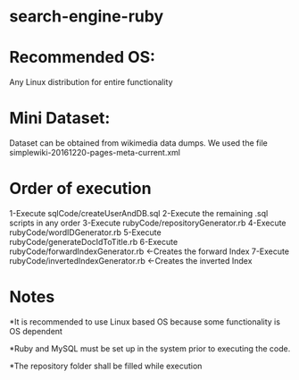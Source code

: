 # search-engine-ruby

# Recommended OS: 
Any Linux distribution for entire functionality

# Mini Dataset:
Dataset can be obtained from wikimedia data dumps.
We used the file simplewiki-20161220-pages-meta-current.xml

# Order of execution
1-Execute sqlCode/createUserAndDB.sql
2-Execute the remaining .sql scripts in any order
3-Execute rubyCode/repositoryGenerator.rb
4-Execute rubyCode/wordIDGenerator.rb
5-Execute rubyCode/generateDocIdToTitle.rb
6-Execute rubyCode/forwardIndexGenerator.rb 	<-Creates the forward Index
7-Execute rubyCode/invertedIndexGenerator.rb 	<-Creates the inverted Index

# Notes
*It is recommended to use Linux based OS because some functionality is OS dependent

*Ruby and MySQL must be set up in the system prior to executing the code.

*The repository folder shall be filled while execution
